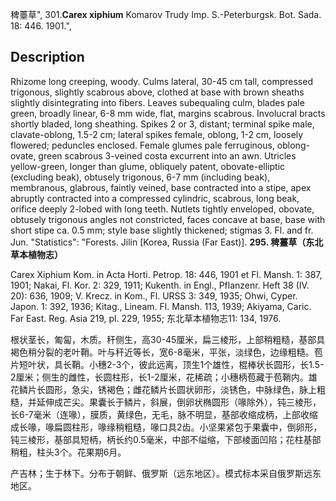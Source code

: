 稗薹草",
301.**Carex xiphium** Komarov Trudy Imp. S.-Peterburgsk. Bot. Sada. 18: 446. 1901.",

## Description
Rhizome long creeping, woody. Culms lateral, 30-45 cm tall, compressed trigonous, slightly scabrous above, clothed at base with brown sheaths slightly disintegrating into fibers. Leaves subequaling culm, blades pale green, broadly linear, 6-8 mm wide, flat, margins scabrous. Involucral bracts shortly bladed, long sheathing. Spikes 2 or 3, distant; terminal spike male, clavate-oblong, 1.5-2 cm; lateral spikes female, oblong, 1-2 cm, loosely flowered; peduncles enclosed. Female glumes pale ferruginous, oblong-ovate, green scabrous 3-veined costa excurrent into an awn. Utricles yellow-green, longer than glume, obliquely patent, obovate-elliptic (excluding beak), obtusely trigonous, 6-7 mm (including beak), membranous, glabrous, faintly veined, base contracted into a stipe, apex abruptly contracted into a compressed cylindric, scabrous, long beak, orifice deeply 2-lobed with long teeth. Nutlets tightly enveloped, obovate, obtusely trigonous angles not constricted, faces concave at base, base with short stipe ca. 0.5 mm; style base slightly thickened; stigmas 3. Fl. and fr. Jun.
  "Statistics": "Forests. Jilin [Korea, Russia (Far East)].
**295. 稗薹草（东北草本植物志）**

Carex Xiphium Kom. in Acta Horti. Petrop. 18: 446, 1901 et Fl. Mansh. 1: 387, 1901; Nakai, Fl. Kor. 2: 329, 1911; Kukenth. in Engl., Pflanzenr. Heft 38 (IV. 20): 636, 1909; V. Krecz. in Kom., Fl. URSS 3: 349, 1935; Ohwi, Cyper. Japon. 1: 392, 1936; Kitag., Lineam. Fl. Mansh. 113, 1939; Akiyama, Caric. Far East. Reg. Asia 219, pl. 229, 1955; 东北草本植物志11: 134, 1976.

根状茎长，匍匐，木质。秆侧生，高30-45厘米，扁三棱形，上部稍粗糙，基部具褐色稍分裂的老叶鞘。叶与秆近等长，宽6-8毫米，平张，淡绿色，边缘粗糙。苞片短叶状，具长鞘。小穗2-3个，彼此远离，顶生1个雄性，棍棒状长圆形，长1.5-2厘米；侧生的雌性，长圆柱形，长1-2厘米，花稀疏；小穗柄苞藏于苞鞘内。雄花鳞片长圆形，急尖，锈褐色；雌花鳞片长圆状卵形，淡锈色，中脉绿色，脉上粗糙，并延伸成芒尖。果囊长于鳞片，斜展，倒卵状椭圆形（喙除外），钝三棱形，长6-7毫米（连喙），膜质，黄绿色，无毛，脉不明显，基部收缩成柄，上部收缩成长喙，喙扁圆柱形，喙缘稍粗糙，喙口具2齿。小坚果紧包于果囊中，倒卵形，钝三棱形，基部具短柄，柄长约0.5毫米，中部不缢缩，下部棱面凹陷；花柱基部稍粗，柱头3个。花果期6月。

产吉林；生于林下。分布于朝鲜、俄罗斯（远东地区）。模式标本采自俄罗斯远东地区。
